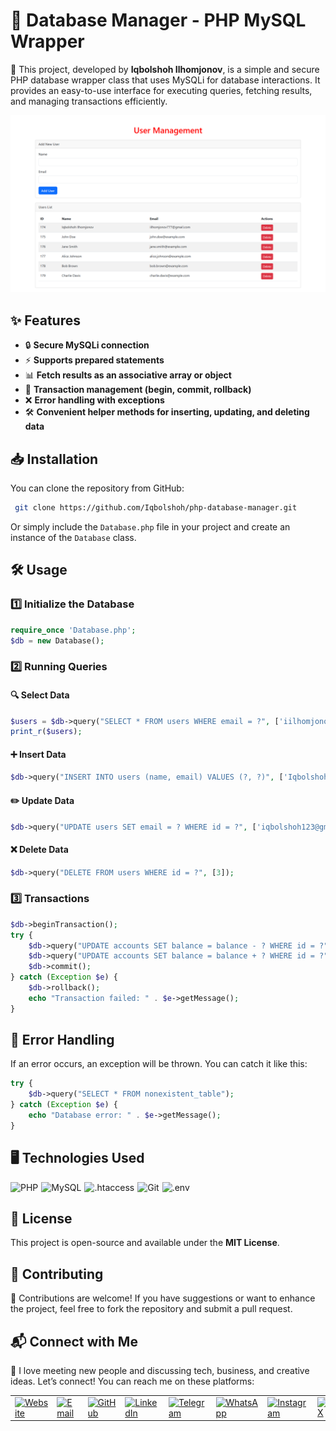 # 📌 Database Manager - PHP MySQL Wrapper

🚀 This project, developed by **Iqbolshoh Ilhomjonov**, is a simple and secure PHP database wrapper class that uses MySQLi for database interactions. It provides an easy-to-use interface for executing queries, fetching results, and managing transactions efficiently.

![Banner Image](./assets/images/banner.png)

## ✨ Features
- 🔒 **Secure MySQLi connection**
- ⚡ **Supports prepared statements**
- 📊 **Fetch results as an associative array or object**
- 🔄 **Transaction management (begin, commit, rollback)**
- ❌ **Error handling with exceptions**
- 🛠️ **Convenient helper methods for inserting, updating, and deleting data**

## 📥 Installation
You can clone the repository from GitHub:
```sh
 git clone https://github.com/Iqbolshoh/php-database-manager.git
```
Or simply include the `Database.php` file in your project and create an instance of the `Database` class.

## 🛠️ Usage

### 1️⃣ Initialize the Database
```php
require_once 'Database.php';
$db = new Database();
```

### 2️⃣ Running Queries

#### 🔍 Select Data
```php
$users = $db->query("SELECT * FROM users WHERE email = ?", ['iilhomjonov777@gmail.com']);
print_r($users);
```

#### ➕ Insert Data
```php
$db->query("INSERT INTO users (name, email) VALUES (?, ?)", ['Iqbolshoh Ilhomjonov', 'iilhomjonov777@gmail.com']);
```

#### ✏️ Update Data
```php
$db->query("UPDATE users SET email = ? WHERE id = ?", ['iqbolshoh123@gmail.com', 3]);
```

#### ❌ Delete Data
```php
$db->query("DELETE FROM users WHERE id = ?", [3]);
```

### 3️⃣ Transactions
```php
$db->beginTransaction();
try {
    $db->query("UPDATE accounts SET balance = balance - ? WHERE id = ?", [100, 1]);
    $db->query("UPDATE accounts SET balance = balance + ? WHERE id = ?", [100, 2]);
    $db->commit();
} catch (Exception $e) {
    $db->rollback();
    echo "Transaction failed: " . $e->getMessage();
}
```

## 🚨 Error Handling
If an error occurs, an exception will be thrown. You can catch it like this:
```php
try {
    $db->query("SELECT * FROM nonexistent_table");
} catch (Exception $e) {
    echo "Database error: " . $e->getMessage();
}
```

## 🖥 Technologies Used
<div style="display: flex; flex-wrap: wrap; gap: 5px;">
    <img src="https://img.shields.io/badge/PHP-%23777BB4.svg?style=for-the-badge&logo=php&logoColor=white" alt="PHP">
    <img src="https://img.shields.io/badge/MySQL-%234479A1.svg?style=for-the-badge&logo=mysql&logoColor=white" alt="MySQL">
    <img src="https://img.shields.io/badge/.htaccess-%23E34F26.svg?style=for-the-badge&logo=apache&logoColor=white" alt=".htaccess">
    <img src="https://img.shields.io/badge/Git-%23F05032.svg?style=for-the-badge&logo=git&logoColor=white" alt="Git">
    <img src="https://img.shields.io/badge/.env-%23009639.svg?style=for-the-badge&logo=dotenv&logoColor=white" alt=".env">
</div>

## 📜 License
This project is open-source and available under the **MIT License**.

## 🤝 Contributing  
🎯 Contributions are welcome! If you have suggestions or want to enhance the project, feel free to fork the repository and submit a pull request.

## 📬 Connect with Me  
💬 I love meeting new people and discussing tech, business, and creative ideas. Let’s connect! You can reach me on these platforms:

<div align="center">
  <table>
    <tr>
      <td>
        <a href="https://iqbolshoh.uz" target="_blank">
          <img src="https://img.icons8.com/color/48/domain.png" 
               height="40" width="40" alt="Website" title="Website" />
        </a>
      </td>
      <td>
        <a href="mailto:iilhomjonov777@gmail.com" target="_blank">
          <img src="https://github.com/gayanvoice/github-active-users-monitor/blob/master/public/images/icons/gmail.svg"
               height="40" width="40" alt="Email" title="Email" />
        </a>
      </td>
      <td>
        <a href="https://github.com/iqbolshoh" target="_blank">
          <img src="https://raw.githubusercontent.com/rahuldkjain/github-profile-readme-generator/master/src/images/icons/Social/github.svg"
               height="40" width="40" alt="GitHub" title="GitHub" />
        </a>
      </td>
      <td>
        <a href="https://www.linkedin.com/in/iqbolshoh/" target="_blank">
          <img src="https://github.com/gayanvoice/github-active-users-monitor/blob/master/public/images/icons/linkedin.svg"
               height="40" width="40" alt="LinkedIn" title="LinkedIn" />
        </a>
      </td>
      <td>
        <a href="https://t.me/iqbolshoh_777" target="_blank">
          <img src="https://github.com/gayanvoice/github-active-users-monitor/blob/master/public/images/icons/telegram.svg"
               height="40" width="40" alt="Telegram" title="Telegram" />
        </a>
      </td>
      <td>
        <a href="https://wa.me/998997799333" target="_blank">
          <img src="https://github.com/gayanvoice/github-active-users-monitor/blob/master/public/images/icons/whatsapp.svg"
               height="40" width="40" alt="WhatsApp" title="WhatsApp" />
        </a>
      </td>
      <td>
        <a href="https://instagram.com/iqbolshoh_777" target="_blank">
          <img src="https://raw.githubusercontent.com/rahuldkjain/github-profile-readme-generator/master/src/images/icons/Social/instagram.svg"
               height="40" width="40" alt="Instagram" title="Instagram" />
        </a>
      </td>
      <td>
        <a href="https://x.com/iqbolshoh_777" target="_blank">
          <img src="https://img.shields.io/badge/X-000000?style=for-the-badge&logo=x&logoColor=white"
               height="40" width="40" alt="X" title="X (Twitter)" />
        </a>
      </td>
      <td>
        <a href="https://www.youtube.com/@Iqbolshoh_777" target="_blank">
          <img src="https://raw.githubusercontent.com/rahuldkjain/github-profile-readme-generator/master/src/images/icons/Social/youtube.svg"
               height="40" width="40" alt="YouTube" title="YouTube" />
        </a>
      </td>
    </tr>
  </table>
</div>
